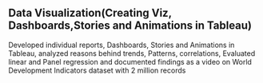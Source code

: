 ## Data Visualization(Creating Viz, Dashboards,Stories and Animations in Tableau)

Developed individual reports, Dashboards, Stories and Animations in Tableau, analyzed reasons behind trends, Patterns, correlations,
Evaluated linear and Panel regression and documented findings as a video on World Development Indicators dataset with 2 million records
